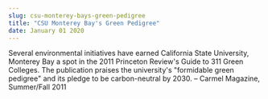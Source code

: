 ```yaml
---
slug: csu-monterey-bays-green-pedigree
title: "CSU Monterey Bay's Green Pedigree"
date: January 01 2020
---
```


<p>Several environmental initiatives have earned California State University, Monterey Bay a spot in the 2011 Princeton Review's Guide to 311 Green Colleges. The publication praises the university's "formidable green pedigree" and its pledge to be carbon-neutral by 2030. – Carmel Magazine, Summer/Fall 2011
</p>
